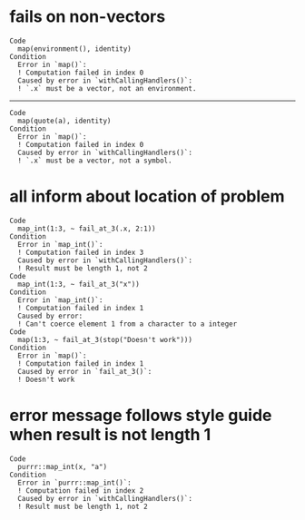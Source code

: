 # fails on non-vectors

    Code
      map(environment(), identity)
    Condition
      Error in `map()`:
      ! Computation failed in index 0
      Caused by error in `withCallingHandlers()`:
      ! `.x` must be a vector, not an environment.

---

    Code
      map(quote(a), identity)
    Condition
      Error in `map()`:
      ! Computation failed in index 0
      Caused by error in `withCallingHandlers()`:
      ! `.x` must be a vector, not a symbol.

# all inform about location of problem

    Code
      map_int(1:3, ~ fail_at_3(.x, 2:1))
    Condition
      Error in `map_int()`:
      ! Computation failed in index 3
      Caused by error in `withCallingHandlers()`:
      ! Result must be length 1, not 2
    Code
      map_int(1:3, ~ fail_at_3("x"))
    Condition
      Error in `map_int()`:
      ! Computation failed in index 1
      Caused by error:
      ! Can't coerce element 1 from a character to a integer
    Code
      map(1:3, ~ fail_at_3(stop("Doesn't work")))
    Condition
      Error in `map()`:
      ! Computation failed in index 1
      Caused by error in `fail_at_3()`:
      ! Doesn't work

# error message follows style guide when result is not length 1

    Code
      purrr::map_int(x, "a")
    Condition
      Error in `purrr::map_int()`:
      ! Computation failed in index 2
      Caused by error in `withCallingHandlers()`:
      ! Result must be length 1, not 2

